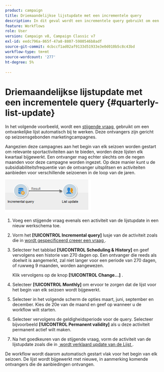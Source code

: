 ```yaml
---
product: campaign
title: Driemaandelijkse lijstupdate met een incrementele query
description: In dit geval wordt een incrementele query gebruikt om een lijst met ontvangers automatisch bij te werken.
feature: Workflows
role: User
version: Campaign v8, Campaign Classic v7
exl-id: eedc796a-865f-47a8-8807-5980546b8adf
source-git-commit: 4cbccf1ad02af9133d51933e3e0d010b5c8c43bd
workflow-type: tm+mt
source-wordcount: '277'
ht-degree: 5%

---
```


# Driemaandelijkse lijstupdate met een incrementele query {#quarterly-list-update}



In het volgende voorbeeld, wordt een [&#x200B; stijgende vraag &#x200B;](incremental-query.md) gebruikt om een ontvankelijke lijst automatisch bij te werken. Deze ontvangers zijn gericht op seizoensgebonden marketingcampagnes.

Aangezien deze campagnes aan het begin van elk seizoen worden gestart om relevante sportactiviteiten aan te bieden, worden deze lijsten elk kwartaal bijgewerkt. Een ontvanger mag echter slechts om de negen maanden voor deze campagne worden ingezet. Op deze manier kunt u de subsidiabiliteitsfrequentie van de ontvanger uitsplitsen en activiteiten aanbieden voor verschillende seizoenen in de loop van de jaren.

![](assets/incremental_query_example.png)

1. Voeg een stijgende vraag evenals een activiteit van de lijstupdate in een nieuw werkschema toe.
1. Vorm het **[!UICONTROL Incremental query]** lusje van de activiteit zoals die in [&#x200B; wordt gespecificeerd creeer een vraag &#x200B;](query.md#creating-a-query).
1. Selecteer het tabblad **[!UICONTROL Scheduling & History]** en geef vervolgens een historie van 270 dagen op. Een ontvanger die reeds als doelwit is aangemerkt, zal niet langer voor een periode van 270 dagen, of ruwweg 9 maanden, worden aangewezen.

   Klik vervolgens op de knop **[!UICONTROL Change...]** .

1. Selecteer **[!UICONTROL Monthly]** om ervoor te zorgen dat de lijst voor het begin van elk seizoen wordt bijgewerkt.
1. Selecteer in het volgende scherm de opties maart, juni, september en december. Kies de 20e van de maand en geef op wanneer u de workflow wilt starten.
1. Selecteer vervolgens de geldigheidsperiode voor de query. Selecteer bijvoorbeeld **[!UICONTROL Permanent validity]** als u deze activiteit permanent actief wilt maken.

1. Na het goedkeuren van de stijgende vraag, vorm de activiteit van de lijstupdate zoals die in [&#x200B; wordt verklaard update van de Lijst &#x200B;](list-update.md).

De workflow wordt daarom automatisch gestart vlak voor het begin van elk seizoen. De lijst wordt bijgewerkt met nieuwe, in aanmerking komende ontvangers die de aanbiedingen ontvangen.
